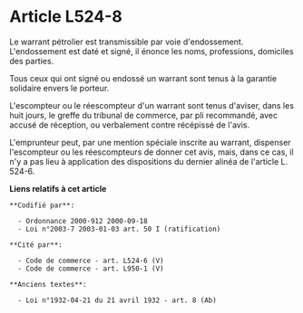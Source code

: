 # Article L524-8

Le warrant pétrolier est transmissible par voie d'endossement. L'endossement est daté et signé, il énonce les noms,
professions, domiciles des parties.

Tous ceux qui ont signé ou endossé un warrant sont tenus à la garantie solidaire envers le porteur.

L'escompteur ou le réescompteur d'un warrant sont tenus d'aviser, dans les huit jours, le greffe du tribunal de commerce, par
pli recommandé, avec accusé de réception, ou verbalement contre récépissé de l'avis.

L'emprunteur peut, par une mention spéciale inscrite au warrant, dispenser l'escompteur ou les réescompteurs de donner cet
avis, mais, dans ce cas, il n'y a pas lieu à application des dispositions du dernier alinéa de l'article L. 524-6.

**Liens relatifs à cet article**

	**Codifié par**:

	  - Ordonnance 2000-912 2000-09-18
	  - Loi n°2003-7 2003-01-03 art. 50 I (ratification)

	**Cité par**:

	  - Code de commerce - art. L524-6 (V)
	  - Code de commerce - art. L950-1 (V)

	**Anciens textes**:

	  - Loi n°1932-04-21 du 21 avril 1932 - art. 8 (Ab)
